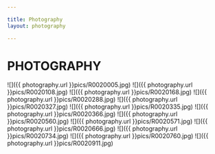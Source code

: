 ```yaml
---

title: Photography
layout: photography

---
```


# __PHOTOGRAPHY__

![]({{ photography.url }}pics/R0020005.jpg)
![]({{ photography.url }}pics/R0020108.jpg)
![]({{ photography.url }}pics/R0020168.jpg)
![]({{ photography.url }}pics/R0020288.jpg)
![]({{ photography.url }}pics/R0020327.jpg)
![]({{ photography.url }}pics/R0020335.jpg)
![]({{ photography.url }}pics/R0020366.jpg)
![]({{ photography.url }}pics/R0020560.jpg)
![]({{ photography.url }}pics/R0020571.jpg)
![]({{ photography.url }}pics/R0020666.jpg)
![]({{ photography.url }}pics/R0020734.jpg)
![]({{ photography.url }}pics/R0020760.jpg)
![]({{ photography.url }}pics/R0020911.jpg)

